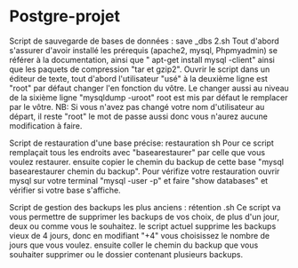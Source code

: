 # Postgre-projet

Script de sauvegarde de bases de données : save _dbs 2.sh
Tout d'abord s'assurer d'avoir installé les prérequis (apache2, mysql, Phpmyadmin) se référer à la documentation, ainsi que " apt-get install mysql -client" ainsi que les paquets de compression "tar et gzip2".
Ouvrir le script dans un éditeur de texte, tout d'abord l'utilisateur "usé" à la deuxième ligne est "root" par défaut changer l'en fonction du vôtre. Le changer aussi au niveau de la sixième ligne "mysqldump -uroot" root est mis par défaut le remplacer par le vôtre.
NB: Si vous n'avez pas changé votre nom d'utilisateur au départ, il reste "root" le mot de passe aussi donc vous n'aurez aucune modification à faire.

Script de restauration d'une base précise: restauration sh
Pour ce script remplaçait tous les endroits avec "basearestaurer" par celle que vous voulez restaurer.
ensuite copier le chemin du backup de cette base "mysql basearestaurer chemin du backup".
Pour vérifize votre restauration ouvrir mysql sur votre terminal "mysql -user -p" et faire "show databases" et vérifier si votre base s'affiche.


Script de gestion des backups les plus anciens : rétention .sh
Ce script va vous permettre de supprimer les backups de vos choix, de plus d'un jour, deux ou comme vous le souhaitez.
le script actuel supprime les backups vieux de 4 jours, donc en modifiant "+4" vous choisissez le nombre de jours que vous voulez.
ensuite coller le chemin du backup que vous souhaiter supprimer ou le dossier contenant plusieurs backups.
